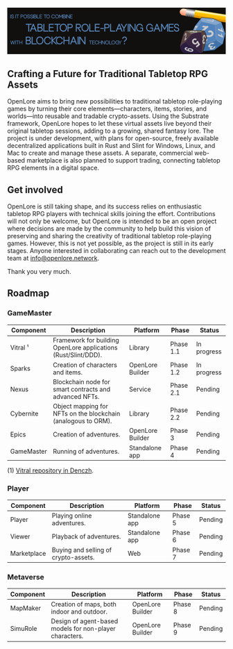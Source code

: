 ![OpenLore Banner](../images/banner.png)

## Crafting a Future for Traditional Tabletop RPG Assets

OpenLore aims to bring new possibilities to traditional tabletop role-playing games by turning their core elements—characters, items, stories, and worlds—into reusable and tradable crypto-assets. Using the Substrate framework, OpenLore hopes to let these virtual assets live beyond their original tabletop sessions, adding to a growing, shared fantasy lore. The project is under development, with plans for open-source, freely available decentralized applications built in Rust and Slint for Windows, Linux, and Mac to create and manage these assets. A separate, commercial web-based marketplace is also planned to support trading, connecting tabletop RPG elements in a digital space.

## Get involved

OpenLore is still taking shape, and its success relies on enthusiastic tabletop RPG players with technical skills joining the effort. Contributions will not only be welcome, but OpenLore is intended to be an open project where decisions are made by the community to help build this vision of preserving and sharing the creativity of traditional tabletop role-playing games. However, this is not yet possible, as the project is still in its early stages. Anyone interested in collaborating can reach out to the development team at info@openlore.network.

Thank you very much.

## Roadmap

### GameMaster

| Component     | Description                                                    | Platform            | Phase     | Status      |
|---------------|----------------------------------------------------------------|---------------------|-----------|-------------|
| Vitral ¹      | Framework for building OpenLore applications (Rust/Slint/DDD). | Library             | Phase 1.1 | In progress |
| Sparks        | Creation of characters and items.                              | OpenLore Builder    | Phase 1.2 | In progress |
| Nexus         | Blockchain node for smart contracts and advanced NFTs.         | Service             | Phase 2.1 | Pending     |
| Cybernite     | Object mapping for NFTs on the blockchain (analogous to ORM).  | Library             | Phase 2.2 | Pending     |
| Epics         | Creation of adventures.                                        | OpenLore Builder    | Phase 3   | Pending     |
| GameMaster    | Running of adventures.                                         | Standalone app      | Phase 4   | Pending     |

(1) [Vitral repository in Denczh](https://github.com/denczh/vitral).

### Player

| Component     | Description                                                  | Platform            | Phase   | Status      |
|---------------|--------------------------------------------------------------|---------------------|---------|-------------|
| Player        | Playing online adventures.                                   | Standalone app      | Phase 5 | Pending     |
| Viewer        | Playback of adventures.                                      | Standalone app      | Phase 6 | Pending     |
| Marketplace   | Buying and selling of crypto-assets.                         | Web                 | Phase 7 | Pending     |

### Metaverse

| Component     | Description                                                  | Platform            | Phase   | Status      |
|---------------|--------------------------------------------------------------|---------------------|---------|-------------|
| MapMaker      | Creation of maps, both indoor and outdoor.                   | OpenLore Builder    | Phase 8 | Pending     |
| SimuRole      | Design of agent-based models for non-player characters.      | OpenLore Builder    | Phase 9 | Pending     |
